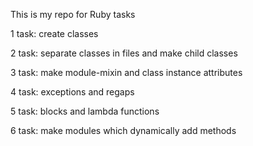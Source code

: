 This is my repo for Ruby tasks

1 task: create classes

2 task: separate classes in files and make child classes

3 task: make module-mixin and class instance attributes

4 task: exceptions and regaps

5 task: blocks and lambda functions

6 task: make modules which dynamically add methods